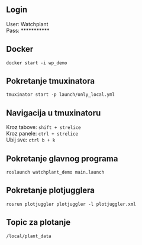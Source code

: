 ## Login
User: Watchplant  
Pass: ***********

## Docker
`docker start -i wp_demo`

## Pokretanje tmuxinatora
`tmuxinator start -p launch/only_local.yml`

## Navigacija u tmuxinatoru
Kroz tabove: `shift + strelice`  
Kroz panele: `ctrl + strelice`  
Ubij sve: `ctrl b + k`

## Pokretanje glavnog programa
`roslaunch watchplant_demo main.launch`

## Pokretanje plotjugglera
`rosrun plotjuggler plotjuggler -l plotjuggler.xml`

## Topic za plotanje
`/local/plant_data`

